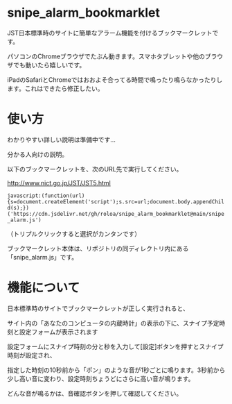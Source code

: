 # snipe_alarm_bookmarklet
JST日本標準時のサイトに簡単なアラーム機能を付けるブックマークレットです。

パソコンのChromeブラウザでたぶん動きます。スマホタブレットや他のブラウザでも動いたら嬉しいです。

iPadのSafariとChromeではおおよそ合ってる時間で鳴ったり鳴らなかったりします。これはできたら修正したい。


# 使い方

わかりやすい詳しい説明は準備中です...

分かる人向けの説明。

以下のブックマークレットを、次のURL先で実行してください。

http://www.nict.go.jp/JST/JST5.html


`javascript:(function(url){s=document.createElement('script');s.src=url;document.body.appendChild(s);})('https://cdn.jsdelivr.net/gh/roloa/snipe_alarm_bookmarklet@main/snipe_alarm.js')`

（トリプルクリックすると選択がカンタンです）

ブックマークレット本体は、リポジトリの同ディレクトリ内にある「snipe_alarm.js」です。

# 機能について

日本標準時のサイトでブックマークレットが正しく実行されると、

サイト内の「あなたのコンピュータの内蔵時計」の表示の下に、スナイプ予定時刻と設定フォームが表示されます

設定フォームにスナイプ時刻の分と秒を入力して[設定]ボタンを押すとスナイプ時刻が設定され、

指定した時刻の10秒前から「ポン」のような音が1秒ごとに鳴ります。3秒前から少し高い音に変わり、設定時刻ちょうどにさらに高い音が鳴ります。

どんな音が鳴るかは、音確認ボタンを押して確認してください。
